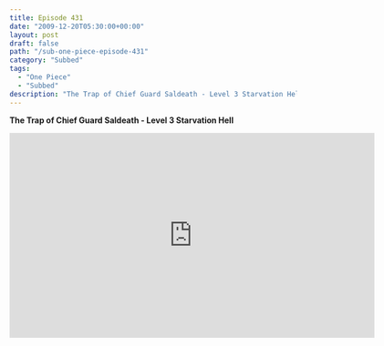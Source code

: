 ```yaml
---
title: Episode 431
date: "2009-12-20T05:30:00+00:00"
layout: post
draft: false
path: "/sub-one-piece-episode-431"
category: "Subbed"
tags:
  - "One Piece"
  - "Subbed"
description: "The Trap of Chief Guard Saldeath - Level 3 Starvation Hell"
---
```


**The Trap of Chief Guard Saldeath - Level 3 Starvation Hell**

<iframe width="640" height="360" src="https://www.rapidvideo.com/e/G6FRPEP58A" frameborder="0" marginwidth=0 marginheight=0 scrolling=no allowfullscreen></iframe>

